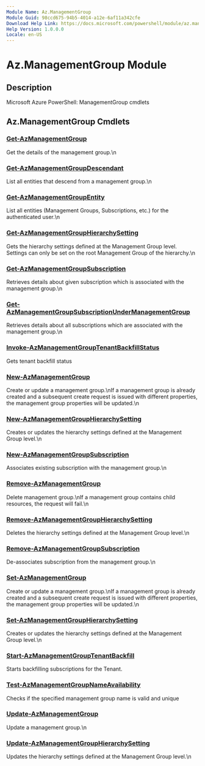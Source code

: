 ```yaml
---
Module Name: Az.ManagementGroup
Module Guid: 98ccd675-94b5-4014-a12e-6af11a342cfe
Download Help Link: https://docs.microsoft.com/powershell/module/az.managementgroup
Help Version: 1.0.0.0
Locale: en-US
---
```


# Az.ManagementGroup Module
## Description
Microsoft Azure PowerShell: ManagementGroup cmdlets

## Az.ManagementGroup Cmdlets
### [Get-AzManagementGroup](Get-AzManagementGroup.md)
Get the details of the management group.\n

### [Get-AzManagementGroupDescendant](Get-AzManagementGroupDescendant.md)
List all entities that descend from a management group.\n

### [Get-AzManagementGroupEntity](Get-AzManagementGroupEntity.md)
List all entities (Management Groups, Subscriptions, etc.) for the authenticated user.\n

### [Get-AzManagementGroupHierarchySetting](Get-AzManagementGroupHierarchySetting.md)
Gets the hierarchy settings defined at the Management Group level.
Settings can only be set on the root Management Group of the hierarchy.\n

### [Get-AzManagementGroupSubscription](Get-AzManagementGroupSubscription.md)
Retrieves details about given subscription which is associated with the management group.\n

### [Get-AzManagementGroupSubscriptionUnderManagementGroup](Get-AzManagementGroupSubscriptionUnderManagementGroup.md)
Retrieves details about all subscriptions which are associated with the management group.\n

### [Invoke-AzManagementGroupTenantBackfillStatus](Invoke-AzManagementGroupTenantBackfillStatus.md)
Gets tenant backfill status

### [New-AzManagementGroup](New-AzManagementGroup.md)
Create or update a management group.\nIf a management group is already created and a subsequent create request is issued with different properties, the management group properties will be updated.\n

### [New-AzManagementGroupHierarchySetting](New-AzManagementGroupHierarchySetting.md)
Creates or updates the hierarchy settings defined at the Management Group level.\n

### [New-AzManagementGroupSubscription](New-AzManagementGroupSubscription.md)
Associates existing subscription with the management group.\n

### [Remove-AzManagementGroup](Remove-AzManagementGroup.md)
Delete management group.\nIf a management group contains child resources, the request will fail.\n

### [Remove-AzManagementGroupHierarchySetting](Remove-AzManagementGroupHierarchySetting.md)
Deletes the hierarchy settings defined at the Management Group level.\n

### [Remove-AzManagementGroupSubscription](Remove-AzManagementGroupSubscription.md)
De-associates subscription from the management group.\n

### [Set-AzManagementGroup](Set-AzManagementGroup.md)
Create or update a management group.\nIf a management group is already created and a subsequent create request is issued with different properties, the management group properties will be updated.\n

### [Set-AzManagementGroupHierarchySetting](Set-AzManagementGroupHierarchySetting.md)
Creates or updates the hierarchy settings defined at the Management Group level.\n

### [Start-AzManagementGroupTenantBackfill](Start-AzManagementGroupTenantBackfill.md)
Starts backfilling subscriptions for the Tenant.

### [Test-AzManagementGroupNameAvailability](Test-AzManagementGroupNameAvailability.md)
Checks if the specified management group name is valid and unique

### [Update-AzManagementGroup](Update-AzManagementGroup.md)
Update a management group.\n

### [Update-AzManagementGroupHierarchySetting](Update-AzManagementGroupHierarchySetting.md)
Updates the hierarchy settings defined at the Management Group level.\n

